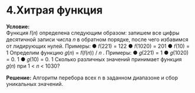 # 4.Хитрая функция

**Условие:**  
Функция 𝑓(𝑛) определена следующим образом: запишем все цифры десятичной
записи числа 𝑛 в обратном порядке, после чего избавимся от лидирующих нулей.
Примеры:
● 𝑓(221) = 122
● 𝑓(1020) = 201
● 𝑓(10) = 1
Определим функцию 𝑔(𝑛) = 𝑓(𝑓(𝑛)) / 𝑛 .
Примеры:
● 𝑔(221) = 1
● 𝑔(1020) = 0. 1
● 𝑔(10) = 0. 1
Сколько различных значений принимает функция 𝑔(𝑛) при 1 < 𝑛 < 1030?

**Решение:**
Алгоритм перебора всех n в заданном диапазоне и сбор уникальных значений.
